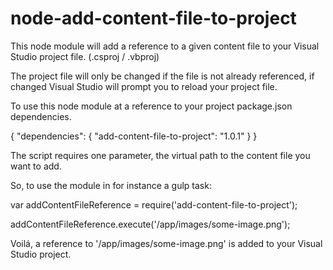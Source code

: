 # node-add-content-file-to-project

This node module will add a reference to a given content file to your Visual Studio project file. (.csproj / .vbproj)

The project file will only be changed if the file is not already referenced, if changed Visual Studio will prompt you to reload your project file.

To use this node module at a reference to your project package.json dependencies.

{
    "dependencies": {
        "add-content-file-to-project": "1.0.1"
    }
}

The script requires one parameter, the virtual path to the content file you want to add.

So, to use the module in for instance a gulp task:

var addContentFileReference = require('add-content-file-to-project');
    
addContentFileReference.execute('/app/images/some-image.png');

Voilá, a reference to '/app/images/some-image.png' is added to your Visual Studio project.



